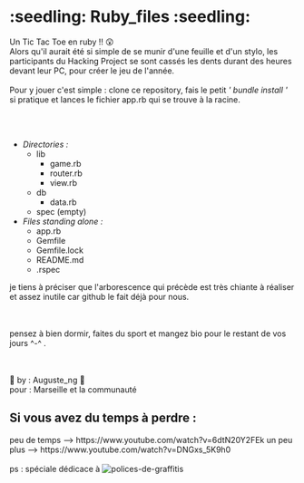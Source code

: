 <h1> :seedling: Ruby_files :seedling: </h1>
<p>Un Tic Tac Toe en ruby !! 😲<br/>
Alors qu'il aurait été si simple de se munir d'une feuille et d'un stylo, les participants du Hacking Project se sont cassés les dents durant des heures devant leur PC, pour créer le jeu de l'année.<br/>
<br/>
Pour y jouer c'est simple : clone ce repository, fais le petit <em>' bundle install '</em> si pratique et lances le fichier app.rb qui se trouve à la racine.<br/></p>
<br/><br/>
<ul><li><em>Directories :</em><ul><li>lib<ul><li>game.rb</li><li>router.rb</li><li>view.rb</li></ul></li><li>db<ul><li>data.rb</li></ul></li><li>spec (empty)</li></ul></li><li><em>Files standing alone :</em> <ul><li>app.rb</li><li>Gemfile</li><li>Gemfile.lock</li><li>README.md</li><li>.rspec</li></ul></li></ul>
<p>je tiens à préciser que l'arborescence qui précède est très chiante à réaliser et assez inutile car github le fait déjà pour nous.</p>
<br/>
<br/>
pensez à bien dormir, faites du sport et mangez bio pour le restant de vos jours ^-^ .<br/>
<br/>
<br/>
<p>🧬  by : Auguste_ng 🧬 <br/>
pour : Marseille et la communauté </p>

<h2>Si vous avez du temps à perdre :</h2>
peu de temps --> https://www.youtube.com/watch?v=6dtN20Y2FEk
un peu plus  --> https://www.youtube.com/watch?v=DNGxs_5K9h0
<br><br>
ps : spéciale dédicace à 
<img src="https://fontmeme.com/permalink/190124/2850d0c58d669c550fae1fcd64469ae1.png" alt="polices-de-graffitis" border="0">
